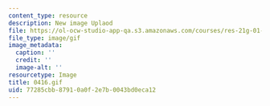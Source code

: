 ```yaml
---
content_type: resource
description: New image Uplaod
file: https://ol-ocw-studio-app-qa.s3.amazonaws.com/courses/res-21g-01-kana-spring-2010/77285cbb87910a0f2e7b0043bd0eca12_0416.gif
file_type: image/gif
image_metadata:
  caption: ''
  credit: ''
  image-alt: ''
resourcetype: Image
title: 0416.gif
uid: 77285cbb-8791-0a0f-2e7b-0043bd0eca12
---
```

